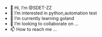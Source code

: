 - 👋 Hi, I’m @SDET-ZZ
- 👀 I’m interested in python,automation test
- 🌱 I’m currently learning goland
- 💞️ I’m looking to collaborate on ...
- 📫 How to reach me ...

<!---
SDET-ZZ/SDET-ZZ is a ✨ special ✨ repository because its `README.md` (this file) appears on your GitHub profile.
You can click the Preview link to take a look at your changes.
--->
